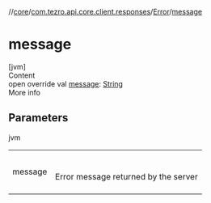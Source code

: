 //[core](../../../index.md)/[com.tezro.api.core.client.responses](../index.md)/[Error](index.md)/[message](message.md)



# message  
[jvm]  
Content  
open override val [message](message.md): [String](https://kotlinlang.org/api/latest/jvm/stdlib/kotlin/-string/index.html)  
More info  


## Parameters  
  
jvm  
  
| | |
|---|---|
| <a name="com.tezro.api.core.client.responses/Error/message/#/PointingToDeclaration/"></a>message| <a name="com.tezro.api.core.client.responses/Error/message/#/PointingToDeclaration/"></a><br><br>Error message returned by the server<br><br>|
  
  



